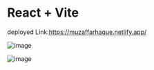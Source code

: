 # React + Vite

deployed Link:https://muzaffarhaque.netlify.app/

![image](https://github.com/user-attachments/assets/9eb8a888-bcd9-4eb6-a885-fadfe84c0cc3)

![image](https://github.com/user-attachments/assets/c359d871-d1f7-4984-b697-b0caaa46ab99)
